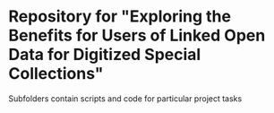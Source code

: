 # Repository for "Exploring the Benefits for Users of Linked Open Data for Digitized Special Collections"
Subfolders contain scripts and code for particular project tasks
